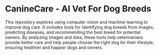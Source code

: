 # CanineCare - AI Vet For Dog Breeds
 This repository explores using computer vision and machine learning to improve dog care. It includes tools for identifying dog breeds from images, predicting diseases, and recommending the best breed for potential owners. By analyzing images and data, these tools help veterinarians provide better care and help people choose the right dog for their lifestyle, ensuring healthier and happier dogs and owners.
